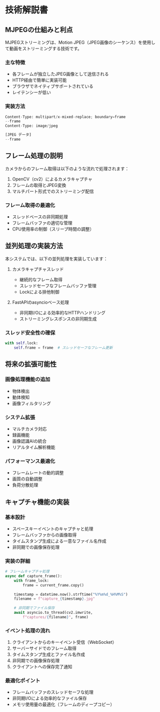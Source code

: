 # 技術解説書

## MJPEGの仕組みと利点

MJPEGストリーミングは、Motion JPEG（JPEG画像のシーケンス）を使用して動画をストリーミングする技術です。

### 主な特徴
- 各フレームが独立したJPEG画像として送信される
- HTTP経由で簡単に実装可能
- ブラウザでネイティブサポートされている
- レイテンシーが低い

### 実装方法
```python
Content-Type: multipart/x-mixed-replace; boundary=frame
--frame
Content-Type: image/jpeg

[JPEG データ]
--frame
```

## フレーム処理の説明

カメラからのフレーム取得は以下のような流れで処理されます：

1. OpenCV（cv2）によるカメラキャプチャ
2. フレームの取得とJPEG変換
3. マルチパート形式でのストリーミング配信

### フレーム取得の最適化
- スレッドベースの非同期処理
- フレームバッファの適切な管理
- CPU使用率の制御（スリープ時間の調整）

## 並列処理の実装方法

本システムでは、以下の並列処理を実装しています：

1. カメラキャプチャスレッド
    - 継続的なフレーム取得
    - スレッドセーフなフレームバッファ管理
    - Lockによる排他制御

2. FastAPIのasyncioベース処理
    - 非同期I/Oによる効率的なHTTPハンドリング
    - ストリーミングレスポンスの非同期生成

### スレッド安全性の確保
```python
with self.lock:
    self.frame = frame  # スレッドセーフなフレーム更新
```

## 将来の拡張可能性

### 画像処理機能の追加
- 物体検出
- 動体検知
- 画像フィルタリング

### システム拡張
- マルチカメラ対応
- 録画機能
- 画像認識AIの統合
- リアルタイム解析機能

### パフォーマンス最適化
- フレームレートの動的調整
- 画質の自動調整
- 負荷分散処理

## キャプチャ機能の実装

### 基本設計
- スペースキーイベントのキャプチャと処理
- フレームバッファからの画像取得
- タイムスタンプ生成による一意なファイル名作成
- 非同期での画像保存処理

### 実装の詳細
```python
# フレームキャプチャ処理
async def capture_frame():
    with frame_lock:
        frame = current_frame.copy()
    
    timestamp = datetime.now().strftime("%Y%m%d_%H%M%S")
    filename = f"capture_{timestamp}.jpg"
    
    # 非同期でファイル保存
    await asyncio.to_thread(cv2.imwrite,
        f"captures/{filename}", frame)
```

### イベント処理の流れ
1. クライアントからのキーイベント受信（WebSocket）
2. サーバーサイドでのフレーム取得
3. タイムスタンプ生成とファイル名作成
4. 非同期での画像保存処理
5. クライアントへの保存完了通知

### 最適化ポイント
- フレームバッファのスレッドセーフな処理
- 非同期I/Oによる効率的なファイル保存
- メモリ使用量の最適化（フレームのディープコピー）